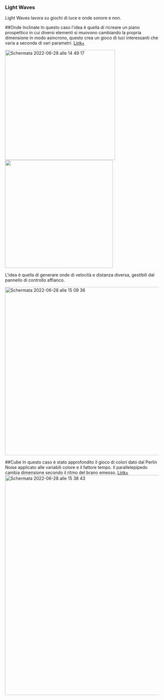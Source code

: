 ### Light Waves 

Light Waves lavora su giochi di luce e onde sonore e non.



##Onde Inclinate 
In questo caso l'idea è quella di ricreare un piano prospettico in cui diversi elementi si muovono cambiando la propria dimensione in modo asincrono, questo crea un gioco di luci interessanti che varia a seconda di vari parametri. [Link+](https://editor.p5js.org/AriannaTerenzi/full/KSuQD3Kxw)

<img width="360" alt="Schermata 2022-06-28 alle 14 49 17" src="https://user-images.githubusercontent.com/101118175/176183327-6aba6dae-72d0-407e-9341-60e42756b017.png"> <img width="353" alt=" " src="https://user-images.githubusercontent.com/101118175/176185744-ec6f0d16-a4bd-40cf-b1f1-7f74c3da99e4.png">

L'idea è quella di generare onde di velocità e distanza diversa, gestibili dal pannello di controllo affianco. 

<img width="550" alt="Schermata 2022-06-28 alle 15 09 36" src="https://user-images.githubusercontent.com/101118175/176187401-71173fd5-c411-4338-9265-278d44fa1600.png">

##Cube
In questo caso è stato approfondito il gioco di colori dato dal Perlin Noise applicato alle variabili colore e il fattore tempo. Il parallelepipedo cambia dimensione secondo il ritmo del brano emesso. [Link+](https://editor.p5js.org/AriannaTerenzi/full/TKCBIQXaD)
<img width="719" alt="Schermata 2022-06-28 alle 15 38 43" src="https://user-images.githubusercontent.com/101118175/176192963-9f1fb585-b8ec-492f-b63c-da1267fbf732.png">
